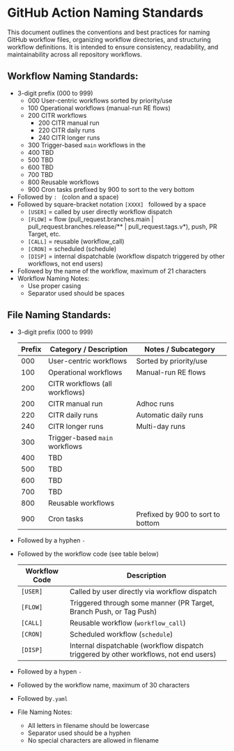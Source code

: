 # GitHub Action Naming Standards

This document outlines the conventions and best practices for naming GitHub workflow files,
organizing workflow directories, and structuring workflow definitions.
It is intended to ensure consistency, readability, and maintainability across all repository workflows.

## Workflow Naming Standards:

- 3-digit prefix (000 to 999)
  - 000 User-centric workflows sorted by priority/use
  - 100 Operational workflows (manual-run RE flows)
  - 200 CITR workflows
    - 200 CITR manual run
    - 220 CITR daily runs
    - 240 CITR longer runs
  - 300 Trigger-based `main` workflows in the
  - 400 TBD
  - 500 TBD
  - 600 TBD
  - 700 TBD
  - 800 Reusable workflows
  - 900 Cron tasks prefixed by 900 to sort to the very bottom
- Followed by `: ` (colon and a space)
- Followed by square-bracket notation `[XXXX] ` followed by a space
  - `[USER]` = called by user directly workflow dispatch
  - `[FLOW]` = flow (pull_request.branches.main | pull_request.branches.release/** | pull_request.tags.v*), push, PR Target, etc.
  - `[CALL]` = reusable (workflow_call)
  - `[CRON]` = scheduled (schedule)
  - `[DISP]` = internal dispatchable (workflow dispatch triggered by other workflows, not end users)
- Followed by the name of the workflow, maximum of 21 characters
- Workflow Naming Notes:
  - Use proper casing
  - Separator used should be spaces

## File Naming Standards:

- 3-digit prefix (000 to 999)

  | Prefix | Category / Description         | Notes / Subcategory               |
  |--------|--------------------------------|-----------------------------------|
  | 000    | User-centric workflows         | Sorted by priority/use            |
  | 100    | Operational workflows          | Manual-run RE flows               |
  | 200    | CITR workflows (all workflows) |                                   |
  | 200    | CITR manual run                | Adhoc runs                        |
  | 220    | CITR daily runs                | Automatic daily runs              |
  | 240    | CITR longer runs               | Multi-day runs                    |
  | 300    | Trigger-based `main` workflows |                                   |
  | 400    | TBD                            |                                   |
  | 500    | TBD                            |                                   |
  | 600    | TBD                            |                                   |
  | 700    | TBD                            |                                   |
  | 800    | Reusable workflows             |                                   |
  | 900    | Cron tasks                     | Prefixed by 900 to sort to bottom |

- Followed by a hyphen `-`
- Followed by the workflow code (see table below)

  | Workflow Code | Description                                                                           |
  |---------------|---------------------------------------------------------------------------------------|
  | `[USER]`      | Called by user directly via workflow dispatch                                         |
  | `[FLOW]`      | Triggered through some manner (PR Target, Branch Push, or Tag Push)                   |
  | `[CALL]`      | Reusable workflow (`workflow_call`)                                                   |
  | `[CRON]`      | Scheduled workflow (`schedule`)                                                       |
  | `[DISP]`      | Internal dispatchable (workflow dispatch triggered by other workflows, not end users) |

- Followed by a hypen `-`
- Followed by the workflow name, maximum of 30 characters
- Followed by`.yaml`
- File Naming Notes:
  - All letters in filename should be lowercase
  - Separator used should be a hyphen
  - No special characters are allowed in filename
